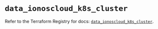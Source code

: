# `data_ionoscloud_k8s_cluster`

Refer to the Terraform Registry for docs: [`data_ionoscloud_k8s_cluster`](https://registry.terraform.io/providers/ionos-cloud/ionoscloud/6.7.3/docs/data-sources/k8s_cluster).
